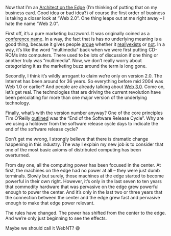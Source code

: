 Now that I’m an [Architect on the
Edge](http://devhawk.net/2006/01/24/Architect+On+The+Edge.aspx) (I’m
thinking of putting that on my business card. Good idea or bad idea?) of
course the first order of business is taking a closer look at “Web 2.0”.
One thing leaps out at me right away – I hate the name “Web 2.0”.

First off, it’s a pure marketing buzzword. It was originally coined as a
[conference name](http://www.web2con.com/). In a way, the fact that is
has no underlying meaning is a good thing, because it gives people
[argue](http://www.crunchnotes.com/?p=88) whether it
[really](http://blogs.zdnet.com/ip-telephony/?p=805)[exists](http://www.scripting.com/2005/12/19.html#busted)
or [not](http://www.readwriteweb.com/archives/web_20_is_dead.php/). In a
way, it’s like the word “multimedia” back when we were first putting
CD-ROMs into computers. There used to be lots of discussion if one thing
or another truly was “multimedia”. Now, we don’t really worry about
categorizing it as the marketing buzz around the term is long gone.

Secondly, I think it’s wildly arrogant to claim we’re only on version
2.0. The Internet has been around for 36 years. So everything before mid
2004 was Web 1.0 or earlier? And people are already talking about [Web
3.0](http://en.wikipedia.org/wiki/Web_3.0). Come on, let’s get real. The
technologies that are driving the current revolution have been
percolating for more than one major version of the underlying
technology.

Finally, what’s with the version number anyway? One of the core
principles Tim O’Reilly
[outlined](http://www.oreillynet.com/pub/a/oreilly/tim/news/2005/09/30/what-is-web-20.html)
was the “End of the Software Release Cycle”. Why are we using a holdover
from the software release cycle days to indicate the end of the software
release cycle?

Don’t get me wrong, I strongly believe that there is dramatic change
happening in this industry. The way I explain my new job is to consider
that one of the most basic axioms of distributed computing has been
overturned.

From day one, all the computing power has been focused in the center. At
first, the machines on the edge had no power at all – they were just
dumb terminals. Slowly but surely, those machines at the edge started to
become powerful in their own right. However, it’s only in the last seven
to ten years that commodity hardware that was pervasive on the edge grew
powerful enough to power the center. And it’s only in the last two or
three years that the connection between the center and the edge grew
fast and pervasive enough to make that edge power relevant.

The rules have changed. The power has shifted from the center to the
edge. And we’re only just beginning to see the effects.

Maybe we should call it WebNT?
:smile:

